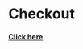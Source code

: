 # Checkout

<h4><a href="https://ziauddin128.github.io/quick-js/random-website/index.html">Click here</a></h4>
